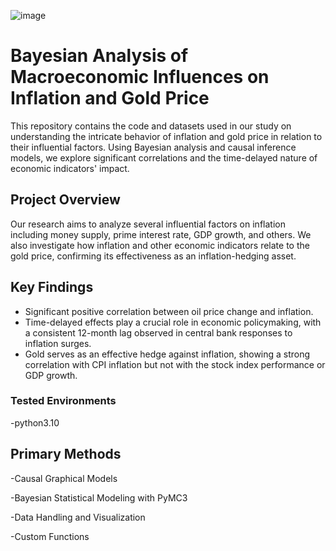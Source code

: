 ![image](https://github.com/AndreiAf02/Math509Project_Public/assets/55684431/4da82adc-0a42-4004-b5d6-a5fe9af3f3d0)
# Bayesian Analysis of Macroeconomic Influences on Inflation and Gold Price

This repository contains the code and datasets used in our study on understanding the intricate behavior of inflation and gold price in relation to their influential factors. Using Bayesian analysis and causal inference models, we explore significant correlations and the time-delayed nature of economic indicators' impact.

## Project Overview

Our research aims to analyze several influential factors on inflation including money supply, prime interest rate, GDP growth, and others. We also investigate how inflation and other economic indicators relate to the gold price, confirming its effectiveness as an inflation-hedging asset.

## Key Findings

- Significant positive correlation between oil price change and inflation.
- Time-delayed effects play a crucial role in economic policymaking, with a consistent 12-month lag observed in central bank responses to inflation surges.
- Gold serves as an effective hedge against inflation, showing a strong correlation with CPI inflation but not with the stock index performance or GDP growth.

### Tested Environments

-python3.10

## Primary Methods 

-Causal Graphical Models

-Bayesian Statistical Modeling with PyMC3

-Data Handling and Visualization

-Custom Functions

